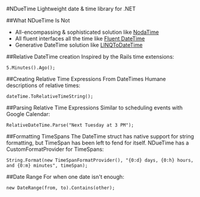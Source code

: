 #NDueTime
Lightweight date & time library for .NET

##What NDueTime Is Not
*	All-encompassing & sophisticated solution like [NodaTime](http://code.google.com/p/noda-time/)
*	All fluent interfaces all the time like [Fluent DateTime](http://fluentdatetime.codeplex.com/)
*	Generative DateTime solution like [LINQToDateTime](http://github.com/JulianR/LinqToDateTime)

##Relative DateTime creation
Inspired by the Rails time extensions:

	5.Minutes().Ago();
	
##Creating Relative Time Expressions From DateTimes
Humane descriptions of relative times:

	dateTime.ToRelativeTimeString();
	
##Parsing Relative Time Expressions
Similar to scheduling events with Google Calendar:

	RelativeDateTime.Parse("Next Tuesday at 3 PM");
	
##Formatting TimeSpans
The DateTime struct has native support for string formatting, but TimeSpan has been left to fend for itself. NDueTime has a CustomFormatProvider for TimeSpans:

	String.Format(new TimeSpanFormatProvider(), "{0:d} days, {0:h} hours, and {0:m} minutes", timeSpan);
	
##Date Range
For when one date isn't enough:

	new DateRange(from, to).Contains(other);